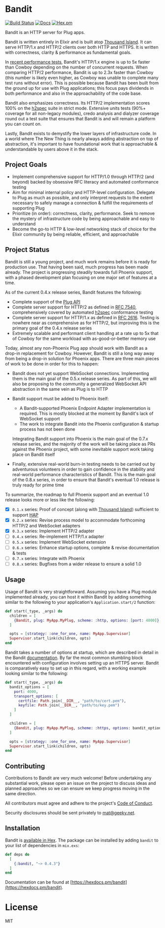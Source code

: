 # Bandit

[![Build Status](https://github.com/mtrudel/bandit/workflows/Elixir%20CI/badge.svg)](https://github.com/mtrudel/bandit/actions)
[![Docs](https://img.shields.io/badge/api-docs-green.svg?style=flat)](https://hexdocs.pm/bandit)
[![Hex.pm](https://img.shields.io/hexpm/v/bandit.svg?style=flat&color=blue)](https://hex.pm/packages/bandit)

Bandit is an HTTP server for Plug apps.

Bandit is written entirely in Elixir and is built atop [Thousand
Island](https://github.com/mtrudel/thousand_island). It can serve HTTP/1.x and HTTP/2 clients over
both HTTP and HTTPS. It is written with correctness, clarity & performance as fundamental goals.

In [recent performance
tests](https://github.com/mtrudel/network_benchmark/blob/0b18a9b299b9619c38d2a70ab967831565121d65/benchmarks-09-2021.pdf),
Bandit's HTTP/1.x engine is up to 5x faster than Cowboy depending on the number of concurrent
requests. When comparing HTTP/2 performance, Bandit is up to 2.3x faster than Cowboy (this number
is likely even higher, as Cowboy was unable to complete many test runs without error). This is
possible because Bandit has been built from the ground up for use with Plug applications; this
focus pays dividends in both performance and also in the approachability of the code base.

Bandit also emphasizes correctness. Its HTTP/2 implementation scores 100% on the
[h2spec](https://github.com/summerwind/h2spec) suite in strict mode. Extensive units tests
(90%+ coverage for all non-legacy modules), credo analysis and dialyzer coverage round out a test suite that
ensures that Bandit is and will remain a platform you can count on.

Lastly, Bandit exists to demystify the lower layers of infrastructure code. In a world where
The New Thing is nearly always adding abstraction on top of abstraction, it's important to have
foundational work that is approachable & understandable by users above it in the stack.

## Project Goals

* Implement comprehensive support for HTTP/1.0 through HTTP/2 (and beyond) backed by obsessive RFC
  literacy and automated conformance testing
* Aim for minimal internal policy and HTTP-level configuration. Delegate to Plug as much as
  possible, and only interpret requests to the extent necessary to safely manage a connection
  & fulfill the requirements of supporting Plug
* Prioritize (in order): correctness, clarity, performance. Seek to remove the mystery of
  infrastructure code by being approachable and easy to understand
* Become the go-to HTTP & low-level networking stack of choice for the Elixir community by being
  reliable, efficient, and approachable

## Project Status

Bandit is still a young project, and much work remains before it is ready for production use. That
having been said, much progress has been made already. The project is progressing steadily
towards full Phoenix support, with a phased development plan focusing on one major set of features
at a time.

As of the current 0.4.x release series, Bandit features the following:

* Complete support of the [Plug API](https://github.com/elixir-plug/plug)
* Complete server support for HTTP/2 as defined in [RFC
  7540](https://datatracker.ietf.org/doc/html/rfc7540), comprehensively covered by automated
  [h2spec](https://github.com/summerwind/h2spec) conformance testing
* Complete server support for HTTP/1.x as defined in [RFC
  2616](https://datatracker.ietf.org/doc/html/rfc2616). Testing is nowhere near as comprehensive
  as for HTTP/2, but improving this is the primary goal of the 0.4.x release series
* Extremely scalable and performant client handling at a rate up to 5x that of Cowboy for the same
  workload with as-good-or-better memory use

Today, almost any non-Phoenix Plug app should work with Bandit as a drop-in replacement for
Cowboy. However, Bandit is still a long way away from being a drop-in solution for Phoenix apps.
There are three main pieces of work to be done in order for this to happen:

* Bandit does not yet support WebSocket connections. Implementing them is the main goal of the
  0.5.x release series. As part of this, we will also be proposing to the community a generalized
  WebSocket API abstraction in the same vein as Plug is to HTTP
* Bandit support must be added to Phoenix itself:
    * A Bandit-supported Phoenix Endpoint Adapter implementation is required. This is mostly
      blocked at the moment by Bandit's lack of WebSocket support
    * The work to integrate Bandit into the Phoenix configuration & startup process has not been done

  Integrating Bandit support into Phoenix is the main goal of the 0.7.x release series, and the majority of the
  work will be taking place as PRs against the Phoenix project, with some inevitable support work
  taking place on Bandit itself
* Finally, extensive real-world burn-in testing needs to be carried out by adventurous volunteers in
  order to gain confidence in the stability and real-world performance characteristics of Bandit.
  This is the main goal of the 0.8.x series, in order to ensure that Bandit's eventual 1.0 release
  is truly ready for prime time

To summarize, the roadmap to full Phoenix support and an eventual 1.0 release looks more or less
like the following:

* [x] `0.1.x` series: Proof of concept (along with [Thousand
  Island](https://github.com/mtrudel/thousand_island)) sufficient to support
  [HAP](https://github.com/mtrudel/hap)
* [x] `0.2.x` series: Revise process model to accommodate forthcoming HTTP/2 and WebSocket
  adapters
* [x] `0.3.x` series: Implement HTTP/2 adapter
* [ ] `0.4.x` series: Re-implement HTTP/1.x adapter
* [ ] `0.5.x` series: Implement WebSocket extension
* [ ] `0.6.x` series: Enhance startup options, complete & revise documentation & tests
* [ ] `0.7.x` series: Integrate with Phoenix
* [ ] `0.8.x` series: Bugfixes from a wider release to ensure a solid 1.0

## Usage

Usage of Bandit is very straightforward. Assuming you have a Plug module implemented already, you can
host it within Bandit by adding something similar to the following to your application's
`Application.start/2` function:

```elixir
def start(_type, _args) do
  children = [
    {Bandit, plug: MyApp.MyPlug, scheme: :http, options: [port: 4000]}
  ]

  opts = [strategy: :one_for_one, name: MyApp.Supervisor]
  Supervisor.start_link(children, opts)
end
```

Bandit takes a number of options at startup, which are described in detail in the Bandit
[documentation](https://hexdocs.pm/bandit/Bandit.html). By far the most common stumbling block
encountered with configuration involves setting up an HTTPS server. Bandit is comparatively easy
to set up in this regard, with a working example looking similar to the following:

```elixir
def start(_type, _args) do
  bandit_options = [
    port: 4000,
    transport_options: [
      certfile: Path.join(__DIR__, "path/to/cert.pem"),
      keyfile: Path.join(__DIR__, "path/to/key.pem")
    ]
  ]

  children = [
    {Bandit, plug: MyApp.MyPlug, scheme: :https, options: bandit_options}
  ]

  opts = [strategy: :one_for_one, name: MyApp.Supervisor]
  Supervisor.start_link(children, opts)
end
```

## Contributing

Contributions to Bandit are very much welcome! Before undertaking any substantial work, please
open an issue on the project to discuss ideas and planned approaches so we can ensure we keep
progress moving in the same direction.

All contributors must agree and adhere to the project's [Code of
Conduct](https://github.com/mtrudel/bandit/blob/main/CODE_OF_CONDUCT.md).

Security disclosures should be sent privately to mat@geeky.net.

## Installation

Bandit is [available in Hex](https://hex.pm/docs/publish). The package can be installed
by adding `bandit` to your list of dependencies in `mix.exs`:

```elixir
def deps do
  [
    {:bandit, "~> 0.4.3"}
  ]
end
```

Documentation can be found at [https://hexdocs.pm/bandit](https://hexdocs.pm/bandit).

# License

MIT
